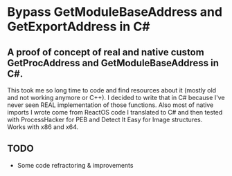 # Bypass GetModuleBaseAddress and GetExportAddress in C#
## A proof of concept of real and native custom GetProcAddress and GetModuleBaseAddress in C#.

This took me so long time to code and find resources about it (mostly old and not working anymore or C++). I decided to write that in C# because I've never seen REAL implementation of those functions. Also most of native imports I wrote come from ReactOS code I translated to C# and then tested with ProcessHacker for PEB and Detect It Easy for Image structures.
<br>
Works with x86 and x64.
<br>
## TODO 
* Some code refractoring & improvements
